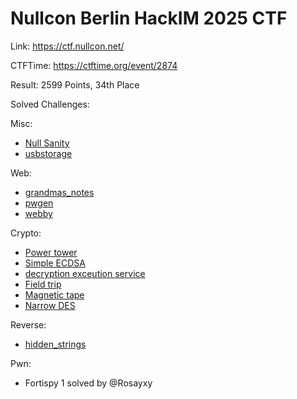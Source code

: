 # Nullcon Berlin HackIM 2025 CTF

Link: <https://ctf.nullcon.net/>

CTFTime: <https://ctftime.org/event/2874>

Result: 2599 Points, 34th Place

Solved Challenges:

Misc:

- [Null Sanity](./null-sanity.md)
- [usbstorage](./usbstorage.md)

Web:

- [grandmas_notes](./grandmas-notes.md)
- [pwgen](./pwgen.md)
- [webby](./webby.md)

Crypto:

- [Power tower](./power-tower.md)
- [Simple ECDSA](./simple-ecdsa.md)
- [decryption exceution service](./decryption-execution-service.md)
- [Field trip](./field-trip.md)
- [Magnetic tape](./magntic-tape.md)
- [Narrow DES](./narrow-des.md)

Reverse:

- [hidden_strings](./hidden-strings.md)

Pwn:

- Fortispy 1 solved by @Rosayxy
